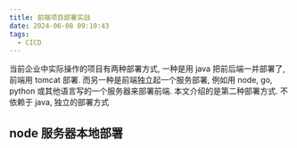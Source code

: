 ```yaml
---
title: 前端项目部署实战
date: 2024-06-08 09:10:43
tags:
  - CICD
---
```


当前企业中实际操作的项目有两种部署方式, 一种是用 java 把前后端一并部署了, 前端用 tomcat 部署. 而另一种是前端独立起一个服务部署, 例如用 node, go, python 或其他语言写的一个服务器来部署前端. 本文介绍的是第二种部署方式. 不依赖于 java, 独立的部署方式

<!-- more -->

## node 服务器本地部署

